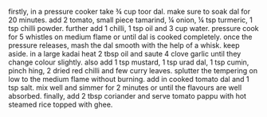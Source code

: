 firstly, in a pressure cooker take ¾ cup toor dal. make sure to soak dal for 20 minutes.
add 2 tomato, small piece tamarind, ¼ onion, ¼ tsp turmeric, 1 tsp chilli powder.
further add 1 chilli, 1 tsp oil and 3 cup water.
pressure cook for 5 whistles on medium flame or until dal is cooked completely.
once the pressure releases, mash the dal smooth with the help of a whisk. keep aside.
in a large kadai heat 2 tbsp oil and saute 4 clove garlic until they change colour slightly.
also add 1 tsp mustard, 1 tsp urad dal, 1 tsp cumin, pinch hing, 2 dried red chilli and few curry leaves.
splutter the tempering on low to the medium flame without burning.
add in cooked tomato dal and 1 tsp salt.
mix well and simmer for 2 minutes or until the flavours are well absorbed.
finally, add 2 tbsp coriander and serve tomato pappu with hot steamed rice topped with ghee.